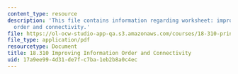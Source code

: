 ```yaml
---
content_type: resource
description: 'This file contains information regarding worksheet: improving information
  order and connectivity.'
file: https://ol-ocw-studio-app-qa.s3.amazonaws.com/courses/18-310-principles-of-discrete-applied-mathematics-fall-2013/17a9ee994d31de7fc7ba1eb2b8a0c4ec_MIT18_310F13_Worksheet2.pdf
file_type: application/pdf
resourcetype: Document
title: 18.310 Improving Information Order and Connectivity
uid: 17a9ee99-4d31-de7f-c7ba-1eb2b8a0c4ec
---
```

